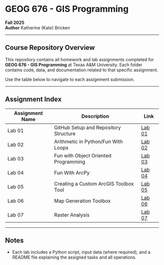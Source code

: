 # GEOG 676 - GIS Programming  
**Fall 2025**  
**Author** Katherine (Kate) Bricken

---

## Course Repository Overview

This repository contains all homework and lab assignments completed for **GEOG 676 - GIS Programming** at Texas A&M University. Each folder contains code, data, and documentation related to that specific assignment.

Use the table below to navigate to each assignment submission.

---

## Assignment Index

| Assignment Name | Description | Link |
|------------|-------------|------|
| Lab 01     | GitHub Setup and Repository Structure | [Lab 01](Lab01/README.md) |
| Lab 02     | Arithmetic in Python/Fun With Loops | [Lab 02](Lab02/README.md) |
| Lab 03     | Fun with Object Oriented Programming      | [Lab 03](Lab03/README.md) |
| Lab 04     | Fun With ArcPy           | [Lab 04](Lab04/README.md) |
| Lab 05     | Creating a Custom ArcGIS Toolbox Tool  | [Lab 05](Lab05/README.md) |
| Lab 06     | Map Generation Toolbox                          | [Lab 06](Lab06/README.md) |
| Lab 07     | Raster Analysis                         | [Lab 07](Lab07/README.md) |

---

## Notes

- Each lab includes a Python script, input data (where required), and a README file explaining the assigned tasks and all operations.
